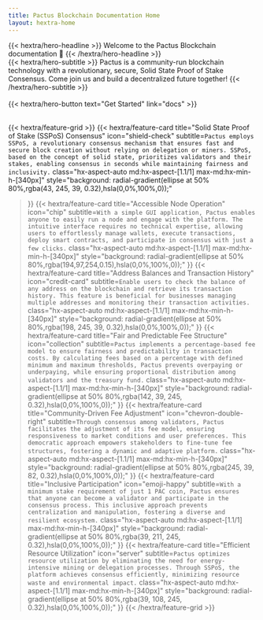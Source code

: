 ```yaml
---
title: Pactus Blockchain Documentation Home
layout: hextra-home
---
```


<div class="hx-mt-6 hx-mb-6">
{{< hextra/hero-headline >}}
  Welcome to the Pactus Blockchain documentation 🚀
{{< /hextra/hero-headline >}}
</div>

<div class="hx-mb-12">
{{< hextra/hero-subtitle >}}
  Pactus is a community-run blockchain technology with a revolutionary, secure, Solid State Proof of Stake Consensus.
  Come join us and build a decentralized future together!
{{< /hextra/hero-subtitle >}}
</div>

</br>
<div class="hx-mb-6">
{{< hextra/hero-button text="Get Started" link="docs" >}}
</div>

<div class="hx-mt-6"></div>

</br>

{{< hextra/feature-grid >}}
  {{< hextra/feature-card
    title="Solid State Proof of Stake (SSPoS) Consensus"
    icon="shield-check"
    subtitle=`Pactus employs SSPoS, a revolutionary consensus mechanism that ensures fast and
    secure block creation without relying on delegation or miners.
    SSPoS, based on the concept of solid state, prioritizes validators and
    their stakes, enabling consensus in seconds while maintaining fairness and inclusivity.`
    class="hx-aspect-auto md:hx-aspect-[1.1/1] max-md:hx-min-h-[340px]"
    style="background: radial-gradient(ellipse at 50% 80%,rgba(43, 245, 39, 0.32),hsla(0,0%,100%,0));"
  >}}
  {{< hextra/feature-card
    title="Accessible Node Operation"
      icon="chip"
    subtitle=`With a simple GUI application, Pactus enables anyone to easily run a node and engage with the platform.
    The intuitive interface requires no technical expertise, allowing users to effortlessly manage wallets,
    execute transactions, deploy smart contracts, and participate in consensus with just a few clicks.`
    class="hx-aspect-auto md:hx-aspect-[1.1/1] max-md:hx-min-h-[340px]"
    style="background: radial-gradient(ellipse at 50% 80%,rgba(194,97,254,0.15),hsla(0,0%,100%,0));"
  >}}
  {{< hextra/feature-card
    title="Address Balances and Transaction History"
    icon="credit-card"
    subtitle=`Enable users to check the balance of any address on the blockchain and retrieve its transaction history.
    This feature is beneficial for businesses managing multiple addresses and monitoring their transaction activities.`
    class="hx-aspect-auto md:hx-aspect-[1.1/1] max-md:hx-min-h-[340px]"
    style="background: radial-gradient(ellipse at 50% 80%,rgba(198, 245, 39, 0.32),hsla(0,0%,100%,0));"
  >}}
  {{< hextra/feature-card
    title="Fair and Predictable Fee Structure"
    icon="collection"
    subtitle=`Pactus implements a percentage-based fee model to ensure fairness and predictability in transaction costs.
    By calculating fees based on a percentage with defined minimum and maximum thresholds,
    Pactus prevents overpaying or underpaying, while ensuring proportional distribution
    among validators and the treasury fund.`
    class="hx-aspect-auto md:hx-aspect-[1.1/1] max-md:hx-min-h-[340px]"
    style="background: radial-gradient(ellipse at 50% 80%,rgba(142, 39, 245, 0.32),hsla(0,0%,100%,0));"
  >}}
  {{< hextra/feature-card
    title="Community-Driven Fee Adjustment"
    icon="chevron-double-right"
    subtitle=`Through consensus among validators, Pactus facilitates the adjustment of its fee model,
    ensuring responsiveness to market conditions and user preferences.
    This democratic approach empowers stakeholders to fine-tune fee structures, fostering a dynamic and adaptive platform.`
    class="hx-aspect-auto md:hx-aspect-[1.1/1] max-md:hx-min-h-[340px]"
    style="background: radial-gradient(ellipse at 50% 80%,rgba(245, 39, 82, 0.32),hsla(0,0%,100%,0));"
  >}}
  {{< hextra/feature-card
    title="Inclusive Participation"
    icon="emoji-happy"
    subtitle=`With a minimum stake requirement of just 1 PAC coin, Pactus ensures that anyone can become a validator and
    participate in the consensus process.
    This inclusive approach prevents centralization and manipulation, fostering a diverse and resilient ecosystem.`
    class="hx-aspect-auto md:hx-aspect-[1.1/1] max-md:hx-min-h-[340px]"
    style="background: radial-gradient(ellipse at 50% 80%,rgba(39, 211, 245, 0.32),hsla(0,0%,100%,0));"
  >}}
    {{< hextra/feature-card
    title="Efficient Resource Utilization"
    icon="server"
    subtitle=`Pactus optimizes resource utilization by eliminating the need for energy-intensive mining or delegation processes.
    Through SSPoS, the platform achieves consensus efficiently, minimizing resource waste and environmental impact.`
    class="hx-aspect-auto md:hx-aspect-[1.1/1] max-md:hx-min-h-[340px]"
    style="background: radial-gradient(ellipse at 50% 80%,rgba(39, 108, 245, 0.32),hsla(0,0%,100%,0));"
  >}}
{{< /hextra/feature-grid >}}
